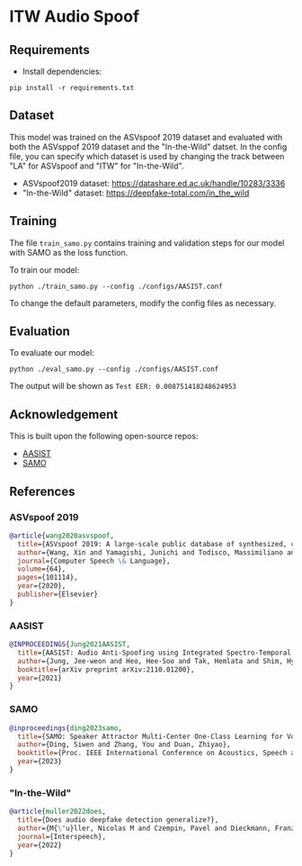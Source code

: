 # ITW Audio Spoof

## Requirements
- Install dependencies:

```
pip install -r requirements.txt
```

## Dataset
This model was trained on the ASVspoof 2019 dataset and evaluated with both the ASVsppof 2019 dataset and the "In-the-Wild" datset.
In the config file, you can specify which dataset is used by changing the track between "LA" for ASVspoof and "ITW" for "In-the-Wild".

- ASVspoof2019 dataset: https://datashare.ed.ac.uk/handle/10283/3336
- "In-the-Wild" dataset: https://deepfake-total.com/in_the_wild

## Training
The file `train_samo.py` contains training and validation steps for our model with SAMO as the loss function.

To train our model:
```
python ./train_samo.py --config ./configs/AASIST.conf
```

To change the default parameters, modify the config files as necessary.

## Evaluation
To evaluate our model:
```
python ./eval_samo.py --config ./configs/AASIST.conf
```

The output will be shown as `Test EER: 0.008751418248624953`

## Acknowledgement
This is built upon the following open-source repos:
- [AASIST](https://github.com/clovaai/aasist)
- [SAMO](https://github.com/sivannavis/samo)


## References
### ASVspoof 2019
```bibtex
@article{wang2020asvspoof,
  title={ASVspoof 2019: A large-scale public database of synthesized, converted and replayed speech},
  author={Wang, Xin and Yamagishi, Junichi and Todisco, Massimiliano and Delgado, H{\'e}ctor and Nautsch, Andreas and Evans, Nicholas and Sahidullah, Md and Vestman, Ville and Kinnunen, Tomi and Lee, Kong Aik and others},
  journal={Computer Speech \& Language},
  volume={64},
  pages={101114},
  year={2020},
  publisher={Elsevier}
}
```

### AASIST
```bibtex
@INPROCEEDINGS{Jung2021AASIST,
  title={AASIST: Audio Anti-Spoofing using Integrated Spectro-Temporal Graph Attention Networks}, 
  author={Jung, Jee-weon and Heo, Hee-Soo and Tak, Hemlata and Shim, Hye-jin and Chung, Joon Son and Lee, Bong-Jin and Yu, Ha-Jin and Evans, Nicholas},
  booktitle={arXiv preprint arXiv:2110.01200}, 
  year={2021}
}
```

### SAMO
```bibtex
@inproceedings{ding2023samo,
  title={SAMO: Speaker Attractor Multi-Center One-Class Learning for Voice Anti-Spoofing},
  author={Ding, Siwen and Zhang, You and Duan, Zhiyao},
  booktitle={Proc. IEEE International Conference on Acoustics, Speech and Signal Processing (ICASSP)},
  year={2023}
}
```

### "In-the-Wild"
```bibtex
@article{muller2022does,
  title={Does audio deepfake detection generalize?},
  author={M{\"u}ller, Nicolas M and Czempin, Pavel and Dieckmann, Franziska and Froghyar, Adam and B{\"o}ttinger, Konstantin},
  journal={Interspeech},
  year={2022}
}
```